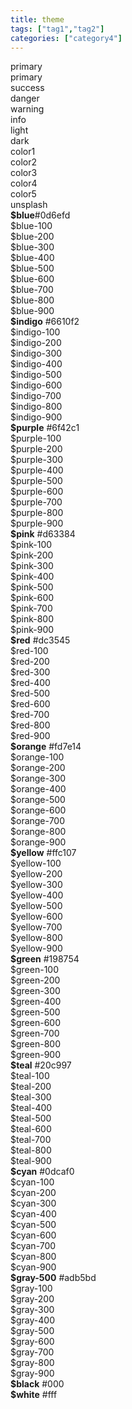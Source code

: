 ```yaml
---
title: theme
tags: ["tag1","tag2"]
categories: ["category4"]
---
```


<link rel = "stylesheet" href = "https://getbootstrap.com/docs/5.2/assets/css/docs.css"/>

<div class="row font-monospace">
<div class="col-md-4 mb-3">
<div class="p-3 bg-primary">primary</div>
<div class="p-3 bg-secondary">primary</div>
<div class="p-3 bg-success">success</div>
<div class="p-3 bg-danger">danger</div>
<div class="p-3 bg-warning">warning</div>
<div class="p-3 bg-info">info</div>
<div class="p-3 bg-light text-dark">light</div>
<div class="p-3 bg-dark">dark</div>
</div>
<div class="col-md-4 mb-3">
<div class="p-3 snooey-bg-color1">color1</div>
<div class="p-3 snooey-bg-color2">color2</div>
<div class="p-3 snooey-bg-color3">color3</div>
<div class="p-3 snooey-bg-color4">color4</div>
<div class="p-3 snooey-bg-color5">color5</div>
<div class="p-3 snooey-bg-unsplash">unsplash</div>
</div>
</div>


<div class="row font-monospace">
<div class="col-md-4 mb-3">
<div class="p-3 mb-2 position-relative swatch-blue"><strong class="d-block">$blue</strong>#0d6efd</div>
<div class="p-3 bd-blue-100">$blue-100</div>
<div class="p-3 bd-blue-200">$blue-200</div>
<div class="p-3 bd-blue-300">$blue-300</div>
<div class="p-3 bd-blue-400">$blue-400</div>
<div class="p-3 bd-blue-500">$blue-500</div>
<div class="p-3 bd-blue-600">$blue-600</div>
<div class="p-3 bd-blue-700">$blue-700</div>
<div class="p-3 bd-blue-800">$blue-800</div>
<div class="p-3 bd-blue-900">$blue-900</div>
</div>

<div class="col-md-4 mb-3">
<div class="p-3 mb-2 position-relative swatch-indigo">
  <strong class="d-block">$indigo</strong>
  #6610f2
</div>

<div class="p-3 bd-indigo-100">$indigo-100</div>

<div class="p-3 bd-indigo-200">$indigo-200</div>

<div class="p-3 bd-indigo-300">$indigo-300</div>

<div class="p-3 bd-indigo-400">$indigo-400</div>

<div class="p-3 bd-indigo-500">$indigo-500</div>

<div class="p-3 bd-indigo-600">$indigo-600</div>

<div class="p-3 bd-indigo-700">$indigo-700</div>

<div class="p-3 bd-indigo-800">$indigo-800</div>

<div class="p-3 bd-indigo-900">$indigo-900</div>

</div>

<div class="col-md-4 mb-3">
<div class="p-3 mb-2 position-relative swatch-purple">
  <strong class="d-block">$purple</strong>
  #6f42c1
</div>

<div class="p-3 bd-purple-100">$purple-100</div>

<div class="p-3 bd-purple-200">$purple-200</div>

<div class="p-3 bd-purple-300">$purple-300</div>

<div class="p-3 bd-purple-400">$purple-400</div>

<div class="p-3 bd-purple-500">$purple-500</div>

<div class="p-3 bd-purple-600">$purple-600</div>

<div class="p-3 bd-purple-700">$purple-700</div>

<div class="p-3 bd-purple-800">$purple-800</div>

<div class="p-3 bd-purple-900">$purple-900</div>

</div>

<div class="col-md-4 mb-3">
<div class="p-3 mb-2 position-relative swatch-pink">
  <strong class="d-block">$pink</strong>
  #d63384
</div>

<div class="p-3 bd-pink-100">$pink-100</div>

<div class="p-3 bd-pink-200">$pink-200</div>

<div class="p-3 bd-pink-300">$pink-300</div>

<div class="p-3 bd-pink-400">$pink-400</div>

<div class="p-3 bd-pink-500">$pink-500</div>

<div class="p-3 bd-pink-600">$pink-600</div>

<div class="p-3 bd-pink-700">$pink-700</div>

<div class="p-3 bd-pink-800">$pink-800</div>

<div class="p-3 bd-pink-900">$pink-900</div>

</div>

<div class="col-md-4 mb-3">
<div class="p-3 mb-2 position-relative swatch-red">
  <strong class="d-block">$red</strong>
  #dc3545
</div>

<div class="p-3 bd-red-100">$red-100</div>

<div class="p-3 bd-red-200">$red-200</div>

<div class="p-3 bd-red-300">$red-300</div>

<div class="p-3 bd-red-400">$red-400</div>

<div class="p-3 bd-red-500">$red-500</div>

<div class="p-3 bd-red-600">$red-600</div>

<div class="p-3 bd-red-700">$red-700</div>

<div class="p-3 bd-red-800">$red-800</div>

<div class="p-3 bd-red-900">$red-900</div>

</div>

<div class="col-md-4 mb-3">
<div class="p-3 mb-2 position-relative swatch-orange">
  <strong class="d-block">$orange</strong>
  #fd7e14
</div>

<div class="p-3 bd-orange-100">$orange-100</div>

<div class="p-3 bd-orange-200">$orange-200</div>

<div class="p-3 bd-orange-300">$orange-300</div>

<div class="p-3 bd-orange-400">$orange-400</div>

<div class="p-3 bd-orange-500">$orange-500</div>

<div class="p-3 bd-orange-600">$orange-600</div>

<div class="p-3 bd-orange-700">$orange-700</div>

<div class="p-3 bd-orange-800">$orange-800</div>

<div class="p-3 bd-orange-900">$orange-900</div>

</div>

<div class="col-md-4 mb-3">
<div class="p-3 mb-2 position-relative swatch-yellow">
  <strong class="d-block">$yellow</strong>
  #ffc107
</div>

<div class="p-3 bd-yellow-100">$yellow-100</div>

<div class="p-3 bd-yellow-200">$yellow-200</div>

<div class="p-3 bd-yellow-300">$yellow-300</div>

<div class="p-3 bd-yellow-400">$yellow-400</div>

<div class="p-3 bd-yellow-500">$yellow-500</div>

<div class="p-3 bd-yellow-600">$yellow-600</div>

<div class="p-3 bd-yellow-700">$yellow-700</div>

<div class="p-3 bd-yellow-800">$yellow-800</div>

<div class="p-3 bd-yellow-900">$yellow-900</div>

</div>

<div class="col-md-4 mb-3">
<div class="p-3 mb-2 position-relative swatch-green">
  <strong class="d-block">$green</strong>
  #198754
</div>

<div class="p-3 bd-green-100">$green-100</div>

<div class="p-3 bd-green-200">$green-200</div>

<div class="p-3 bd-green-300">$green-300</div>

<div class="p-3 bd-green-400">$green-400</div>

<div class="p-3 bd-green-500">$green-500</div>

<div class="p-3 bd-green-600">$green-600</div>

<div class="p-3 bd-green-700">$green-700</div>

<div class="p-3 bd-green-800">$green-800</div>

<div class="p-3 bd-green-900">$green-900</div>

</div>

<div class="col-md-4 mb-3">
<div class="p-3 mb-2 position-relative swatch-teal">
  <strong class="d-block">$teal</strong>
  #20c997
</div>

<div class="p-3 bd-teal-100">$teal-100</div>

<div class="p-3 bd-teal-200">$teal-200</div>

<div class="p-3 bd-teal-300">$teal-300</div>

<div class="p-3 bd-teal-400">$teal-400</div>

<div class="p-3 bd-teal-500">$teal-500</div>

<div class="p-3 bd-teal-600">$teal-600</div>

<div class="p-3 bd-teal-700">$teal-700</div>

<div class="p-3 bd-teal-800">$teal-800</div>

<div class="p-3 bd-teal-900">$teal-900</div>

</div>

<div class="col-md-4 mb-3">
<div class="p-3 mb-2 position-relative swatch-cyan">
  <strong class="d-block">$cyan</strong>
  #0dcaf0
</div>

<div class="p-3 bd-cyan-100">$cyan-100</div>

<div class="p-3 bd-cyan-200">$cyan-200</div>

<div class="p-3 bd-cyan-300">$cyan-300</div>

<div class="p-3 bd-cyan-400">$cyan-400</div>

<div class="p-3 bd-cyan-500">$cyan-500</div>

<div class="p-3 bd-cyan-600">$cyan-600</div>

<div class="p-3 bd-cyan-700">$cyan-700</div>

<div class="p-3 bd-cyan-800">$cyan-800</div>

<div class="p-3 bd-cyan-900">$cyan-900</div>

</div>
<div class="col-md-4 mb-3">
<div class="p-3 mb-2 position-relative swatch-gray-500">
<strong class="d-block">$gray-500</strong>
#adb5bd
</div>
<div class="p-3 bd-gray-100">$gray-100</div>
  
<div class="p-3 bd-gray-200">$gray-200</div>
  
<div class="p-3 bd-gray-300">$gray-300</div>
  
<div class="p-3 bd-gray-400">$gray-400</div>
  
<div class="p-3 bd-gray-500">$gray-500</div>
  
<div class="p-3 bd-gray-600">$gray-600</div>
  
<div class="p-3 bd-gray-700">$gray-700</div>
  
<div class="p-3 bd-gray-800">$gray-800</div>
  
<div class="p-3 bd-gray-900">$gray-900</div>
  </div>
  
  <div class="col-md-4 mb-3">
<div class="p-3 mb-2 bd-black text-white">
<strong class="d-block">$black</strong>
#000
</div>
<div class="p-3 mb-2 bd-white border">
<strong class="d-block">$white</strong>
#fff
</div>
  </div>
</div>